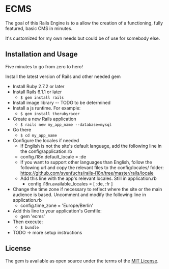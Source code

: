 # ECMS
The goal of this Rails Engine is to a allow the creation of a functioning, fully featured, basic CMS in minutes.

It's customized for my own needs but could be of use for somebody else.

## Installation and Usage

Five minutes to go from zero to hero!

Install the latest version of Rails and other needed gem
+ Install Ruby 2.7.2 or later
+ Install Rails 6.1.1 or later
  + `$ gem install rails`
+ Install image library -- TODO to be determined
+ Install a js runtime. For example:
  + `$ gem install therubyracer`
+ Create a new Rails application
  + `$ rails new my_app_name --database=mysql`
+ Go there
  + `$ cd my_app_name`
+ Configure the locales if needed
  + If English is not the site's default language, add the following line in the config/application.rb
  + config.i18n.default_locale = :de
  + If you want to support other languages than English, follow the following url and copy the relevant files to the config/locales/ folder: https://github.com/svenfuchs/rails-i18n/tree/master/rails/locale
  + Add this line with the app's relevant locales. Still in application.rb
    + config.i18n.available_locales = [ :de, :fr ]
+ Change the time zone if necessary to reflect where the site or the main audience is based. Uncomment and modify the following line in application.rb
  + config.time_zone = 'Europe/Berlin'
+ Add this line to your application's Gemfile:
  + gem 'ecms'
+ Then execute:
  + `$ bundle`
+ TODO -> more setup instructions


## License
The gem is available as open source under the terms of the [MIT License](https://opensource.org/licenses/MIT).
